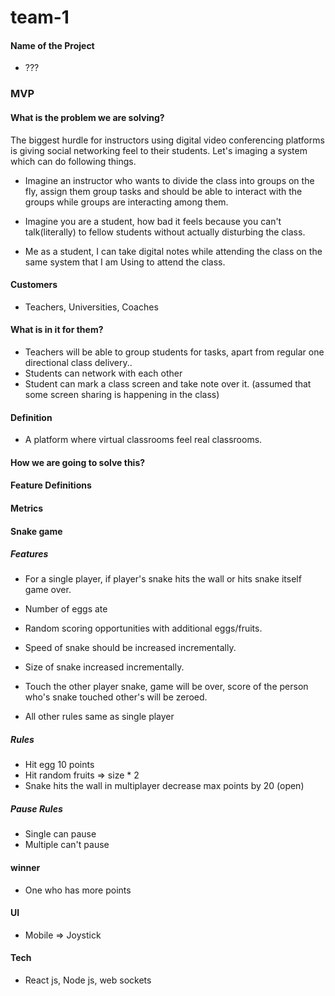 # team-1

#### Name of the Project
- ???

### MVP

#### What is the problem we are solving?

The biggest hurdle for instructors using digital video conferencing platforms is giving social networking feel to their students. Let's imaging a system which can do following things.

- Imagine an instructor who wants to divide the class into groups on the fly, assign them group tasks and should be able to interact with the groups while groups are interacting among them.

- Imagine you are a student, how bad it feels because you can't talk(literally) to fellow students without actually disturbing the class. 

- Me as a student, I can take digital notes while attending the class on the same system that I am Using to attend the class.

#### Customers
- Teachers, Universities, Coaches

#### What is in it for them?
- Teachers will be able to group students for tasks, apart from regular one directional class delivery..
- Students can network with each other
- Student can mark a class screen and take note over it. (assumed that some screen sharing is happening in the class)


#### Definition
- A platform where virtual classrooms feel real classrooms.

#### How we are going to solve this?



#### Feature Definitions


#### Metrics


#### Snake game

##### Features

- For a single player, if player's snake hits the wall or hits snake itself game over.
- Number of eggs ate
- Random scoring opportunities with additional eggs/fruits.
- Speed of snake should be increased incrementally.
- Size of snake increased incrementally.

- Touch the other player snake, game will be over, score of the person who's snake touched other's will be  zeroed.
- All other rules same as single player

##### Rules
- Hit egg 10 points
- Hit random fruits => size * 2
- Snake hits the wall in multiplayer decrease max points by 20 (open)

##### Pause Rules
- Single can pause
- Multiple can't pause


#### winner
- One who has more points

#### UI
- Mobile => Joystick


#### Tech
- React js, Node js, web sockets


#### 



